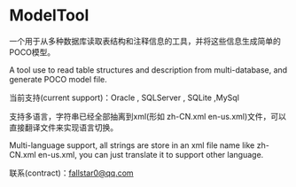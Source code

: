 # ModelTool

一个用于从多种数据库读取表结构和注释信息的工具，并将这些信息生成简单的POCO模型。

A tool use to read table structures and description from multi-database, and generate POCO model file.


当前支持(current support)：Oracle , SQLServer , SQLite ,MySql


支持多语言，字符串已经全部抽离到xml(形如 zh-CN.xml en-us.xml)文件，可以直接翻译文件来实现语言切换。

Multi-language support, all strings are store in an xml file name like zh-CN.xml en-us.xml, you can just translate it to support other language.

联系(contract)：fallstar0@qq.com